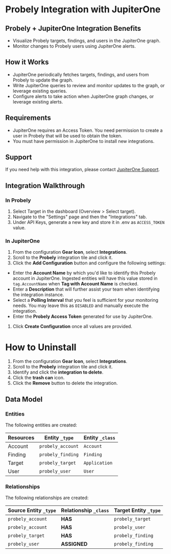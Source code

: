 # Probely Integration with JupiterOne

## Probely + JupiterOne Integration Benefits

- Visualize Probely targets, findings, and users in the JupiterOne graph.
- Monitor changes to Probely users using JupiterOne alerts.

## How it Works

- JupiterOne periodically fetches targets, findings, and users from Probely to
  update the graph.
- Write JupiterOne queries to review and monitor updates to the graph, or
  leverage existing queries.
- Configure alerts to take action when JupiterOne graph changes, or leverage
  existing alerts.

## Requirements

- JupiterOne requires an Access Token. You need permission to create a user in
  Probely that will be used to obtain the token.
- You must have permission in JupiterOne to install new integrations.

## Support

If you need help with this integration, please contact
[JupiterOne Support](https://support.jupiterone.io).

## Integration Walkthrough

### In Probely

1. Select Target in the dashboard (Overview > Select target).
2. Navigate to the "Settings" page and then the "Integrations" tab.
3. Under API Keys, generate a new key and store it in .env as `ACCESS_TOKEN`
   value.

### In JupiterOne

1. From the configuration **Gear Icon**, select **Integrations**.
2. Scroll to the **Probely** integration tile and click it.
3. Click the **Add Configuration** button and configure the following settings:

- Enter the **Account Name** by which you'd like to identify this Probely
  account in JupiterOne. Ingested entities will have this value stored in
  `tag.AccountName` when **Tag with Account Name** is checked.
- Enter a **Description** that will further assist your team when identifying
  the integration instance.
- Select a **Polling Interval** that you feel is sufficient for your monitoring
  needs. You may leave this as `DISABLED` and manually execute the integration.
- Enter the **Probely Access Token** generated for use by JupiterOne.

1. Click **Create Configuration** once all values are provided.

# How to Uninstall

1. From the configuration **Gear Icon**, select **Integrations**.
2. Scroll to the **Probely** integration tile and click it.
3. Identify and click the **integration to delete**.
4. Click the **trash can** icon.
5. Click the **Remove** button to delete the integration.

<!-- {J1_DOCUMENTATION_MARKER_START} -->
<!--
********************************************************************************
NOTE: ALL OF THE FOLLOWING DOCUMENTATION IS GENERATED USING THE
"j1-integration document" COMMAND. DO NOT EDIT BY HAND! PLEASE SEE THE DEVELOPER
DOCUMENTATION FOR USAGE INFORMATION:

https://github.com/JupiterOne/sdk/blob/main/docs/integrations/development.md
********************************************************************************
-->

## Data Model

### Entities

The following entities are created:

| Resources | Entity `_type`    | Entity `_class` |
| --------- | ----------------- | --------------- |
| Account   | `probely_account` | `Account`       |
| Finding   | `probely_finding` | `Finding`       |
| Target    | `probely_target`  | `Application`   |
| User      | `probely_user`    | `User`          |

### Relationships

The following relationships are created:

| Source Entity `_type` | Relationship `_class` | Target Entity `_type` |
| --------------------- | --------------------- | --------------------- |
| `probely_account`     | **HAS**               | `probely_target`      |
| `probely_account`     | **HAS**               | `probely_user`        |
| `probely_target`      | **HAS**               | `probely_finding`     |
| `probely_user`        | **ASSIGNED**          | `probely_finding`     |

<!--
********************************************************************************
END OF GENERATED DOCUMENTATION AFTER BELOW MARKER
********************************************************************************
-->
<!-- {J1_DOCUMENTATION_MARKER_END} -->

